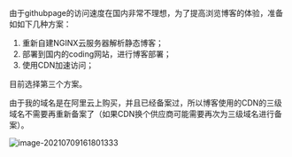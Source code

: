 由于githubpage的访问速度在国内非常不理想，为了提高浏览博客的体验，准备如如下几种方案：

1. 重新自建NGINX云服务器解析静态博客；
2. 部署到国内的coding网站，进行博客部署；
3. 使用CDN加速访问；

目前选择第三个方案。

由于我的域名是在阿里云上购买，并且已经备案过，所以博客使用的CDN的三级域名不需要再重新备案了（如果CDN换个供应商可能需要再次为三级域名进行备案）。

![image-20210709161801333](https://pic.bluebaozi.cn/img/image-20210709161801333.png)



